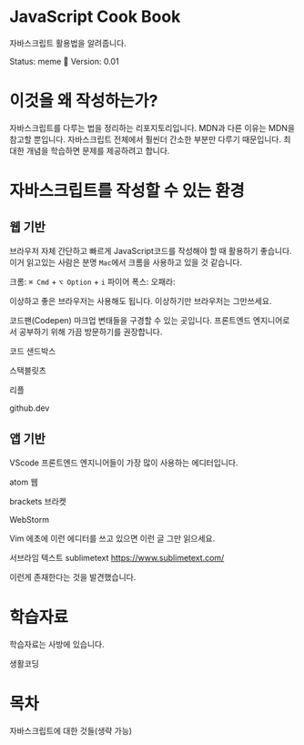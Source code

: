 # JavaScript Cook Book
자바스크립트 활용법을 알려줍니다.

Status: meme 🫠
Version: 0.01

# 이것을 왜 작성하는가?
자바스크립트를 다루는 법을 정리하는 리포지토리입니다. MDN과 다른 이유는 MDN을 참고할 뿐입니다. 자바스크립트 전체에서 훨씬더 간소한 부분만 다루기 때문입니다.
최대한 개념을 학습하면 문제를 제공하려고 합니다.


# 자바스크립트를 작성할 수 있는 환경

## 웹 기반

브라우저 자체
간단하고 빠르게 JavaScript코드를 작성해야 할 때 활용하기 좋습니다. 
이거 읽고있는 사람은 분명 `Mac`에서 크롬을 사용하고 있을 것 같습니다.

크롬: `⌘ Cmd` + `⌥ Option` + `i`
파이어 폭스:
오패라:

이상하고 좋은 브라우저는 사용해도 됩니다. 이상하기만 브라우저는 그만쓰세요.

코드팬(Codepen)
마크업 변태들을 구경할 수 있는 곳입니다. 프론트엔드 엔지니어로서 공부하기 위해 가끔 방문하기를 권장합니다.

코드 샌드박스

스택블릿츠

리플

github.dev

## 앱 기반

VScode
프론트엔드 엔지니어들이 가장 많이 사용하는 에디터입니다.

atom
웹

brackets
브라켓

WebStorm

Vim
에초에 이런 에디터를 쓰고 있으면 이런 글 그만 읽으세요.

서브라임 텍스트 sublimetext
https://www.sublimetext.com/

이런게 존재한다는 것을 발견했습니다.

# 학습자료
학습자료는 사방에 있습니다.

생활코딩

# 목차

자바스크립트에 대한 것들(생략 가능)

